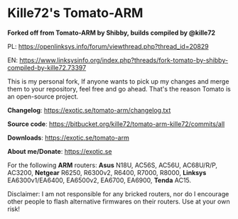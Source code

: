 # **Kille72's Tomato-ARM** #

**Forked off from Tomato-ARM by Shibby, builds compiled by @kille72**

PL: https://openlinksys.info/forum/viewthread.php?thread_id=20829

EN: https://www.linksysinfo.org/index.php?threads/fork-tomato-by-shibby-compiled-by-kille72.73397

This is my personal fork, If anyone wants to pick up my changes and merge them to your repository, feel free and go ahead. That's the reason Tomato is an open-source project.

**Changelog**: https://exotic.se/tomato-arm/changelog.txt

**Source code**: https://bitbucket.org/kille72/tomato-arm-kille72/commits/all

**Downloads**: https://exotic.se/tomato-arm

**About me/Donate**: https://exotic.se

For the following **ARM** routers: **Asus** N18U, AC56S, AC56U, AC68U/R/P, AC3200, **Netgear** R6250, R6300v2, R6400, R7000, R8000, **Linksys** EA6300v1/EA6400, EA6500v2, EA6700, EA6900, **Tenda** AC15.

Disclaimer: I am not responsible for any bricked routers, nor do I encourage other people to flash alternative firmwares on their routers. Use at your own risk!
